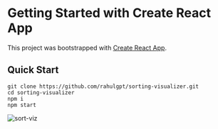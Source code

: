 # Getting Started with Create React App

This project was bootstrapped with [Create React App](https://github.com/facebook/create-react-app).

## Quick Start

```shell
git clone https://github.com/rahulgpt/sorting-visualizer.git
cd sorting-visualizer
npm i
npm start
```

![sort-viz](https://user-images.githubusercontent.com/56781067/128822236-b10e7ae3-78d2-4ddc-81f9-960095a9d7c0.gif)


